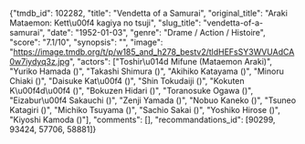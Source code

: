 {"tmdb_id": 102282, "title": "Vendetta of a Samurai", "original_title": "Araki Mataemon: Kett\u00f4 kagiya no tsuji", "slug_title": "vendetta-of-a-samurai", "date": "1952-01-03", "genre": "Drame / Action / Histoire", "score": "7.1/10", "synopsis": "", "image": "https://image.tmdb.org/t/p/w185_and_h278_bestv2/tldHEFsSY3WVUAdCA0w7iydyq3z.jpg", "actors": ["Toshir\u014d Mifune (Mataemon Araki)", "Yuriko Hamada ()", "Takashi Shimura ()", "Akihiko Katayama ()", "Minoru Chiaki ()", "Daisuke Kat\u00f4 ()", "Shin Tokudaiji ()", "Kokuten K\u00f4d\u00f4 ()", "Bokuzen Hidari ()", "Toranosuke Ogawa ()", "Eizabur\u00f4 Sakauchi ()", "Zenji Yamada ()", "Nobuo Kaneko ()", "Tsuneo Katagiri ()", "Michiko Tsuyama ()", "Sachio Sakai ()", "Yoshiko Hirose ()", "Kiyoshi Kamoda ()"], "comments": [], "recommandations_id": [90299, 93424, 57706, 58881]}